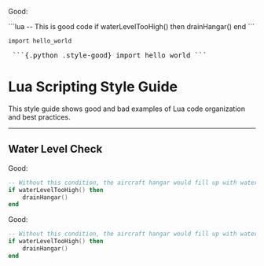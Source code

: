 <p class="style-good">Good:</p>
```lua
-- This is good code
if waterLevelTooHigh() then
    drainHangar()
end
```

```{ .python .style-good }
import hello_world
```

<pre> ```{.python .style-good} import hello_world ``` </pre>

# Lua Scripting Style Guide

This style guide shows good and bad examples of Lua code organization and best practices.

---

## Water Level Check

<p class="style-good">
    
Good:

```lua
-- Without this condition, the aircraft hangar would fill up with water.
if waterLevelTooHigh() then
    drainHangar()
end
```
</p>


<p class="style-good">Good:</p>

```lua
-- Without this condition, the aircraft hangar would fill up with water.
if waterLevelTooHigh() then
    drainHangar()
end
```



